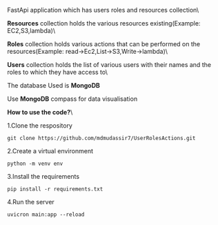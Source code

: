 FastApi application which has users roles and resources collection\

**Resources** collection holds the various resources existing(Example: EC2,S3,lambda)\

**Roles** collection holds various actions that can be performed on the resources(Example: read->Ec2,List->S3,Write->lambda)\

**Users** collection holds the list of various users with their names and the roles to which they have access to\

The database Used is **MongoDB**

Use **MongoDB** compass for data visualisation

**How to use the code?**\

1.Clone the respository
```
git clone https://github.com/mdmudassir7/UserRolesActions.git
```
2.Create a virtual environment
```
python -m venv env
```
3.Install the requirements
```
pip install -r requirements.txt
```
4.Run the server
```
uvicron main:app --reload
```